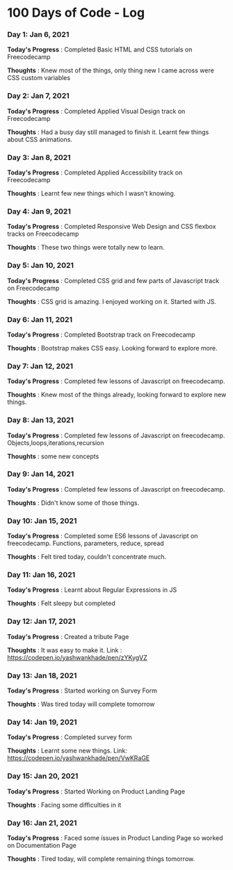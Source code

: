 #  100 Days of Code - Log

### Day 1: Jan 6, 2021

**Today's Progress** : Completed Basic HTML and CSS tutorials on Freecodecamp

**Thoughts** : Knew most of the things, only thing new I came across were CSS custom variables

### Day 2: Jan 7, 2021

**Today's Progress** : Completed Applied Visual Design track on Freecodecamp

**Thoughts** : Had a busy day still managed to finish it. Learnt few things about CSS animations.

### Day 3: Jan 8, 2021

**Today's Progress** : Completed Applied Accessibility track on Freecodecamp

**Thoughts** : Learnt few new things which I wasn't knowing.

### Day 4: Jan 9, 2021

**Today's Progress** : Completed Responsive Web Design and CSS flexbox tracks on Freecodecamp

**Thoughts** : These two things were totally new to learn.

### Day 5: Jan 10, 2021

**Today's Progress** : Completed CSS grid and few parts of Javascript track on Freecodecamp

**Thoughts** : CSS grid is amazing. I enjoyed working on it. Started with JS.

### Day 6: Jan 11, 2021

**Today's Progress** : Completed Bootstrap track on Freecodecamp

**Thoughts** : Bootstrap makes CSS easy. Looking forward to explore more.  

### Day 7: Jan 12, 2021

**Today's Progress** : Completed few lessons of Javascript on freecodecamp.

**Thoughts** : Knew most of the things already, looking forward to explore new things.

### Day 8: Jan 13, 2021

**Today's Progress** : Completed few lessons of Javascript on freecodecamp. Objects,loops,iterations,recursion

**Thoughts** : some new concepts

### Day 9: Jan 14, 2021

**Today's Progress** : Completed few lessons of Javascript on freecodecamp.

**Thoughts** : Didn't know some of those things.

### Day 10: Jan 15, 2021

**Today's Progress** : Completed some ES6 lessons of Javascript on freecodecamp. Functions, parameters, reduce, spread

**Thoughts** : Felt tired today, couldn't concentrate much.

### Day 11: Jan 16, 2021

**Today's Progress** : Learnt about Regular Expressions in JS

**Thoughts** :  Felt sleepy but completed

### Day 12: Jan 17, 2021

**Today's Progress** : Created a tribute Page

**Thoughts** :  It was easy to make it.
Link : https://codepen.io/yashwankhade/pen/zYKygVZ

### Day 13: Jan 18, 2021

**Today's Progress** : Started working on Survey Form

**Thoughts** :  Was tired today will complete tomorrow

### Day 14: Jan 19, 2021

**Today's Progress** : Completed survey form

**Thoughts** :  Learnt some new things.
Link: https://codepen.io/yashwankhade/pen/VwKRaGE

### Day 15: Jan 20, 2021

**Today's Progress** : Started Working on Product Landing Page

**Thoughts** :  Facing some difficulties in it

### Day 16: Jan 21, 2021

**Today's Progress** : Faced some issues in Product Landing Page so worked on Documentation Page

**Thoughts** : Tired today, will complete remaining things tomorrow.

